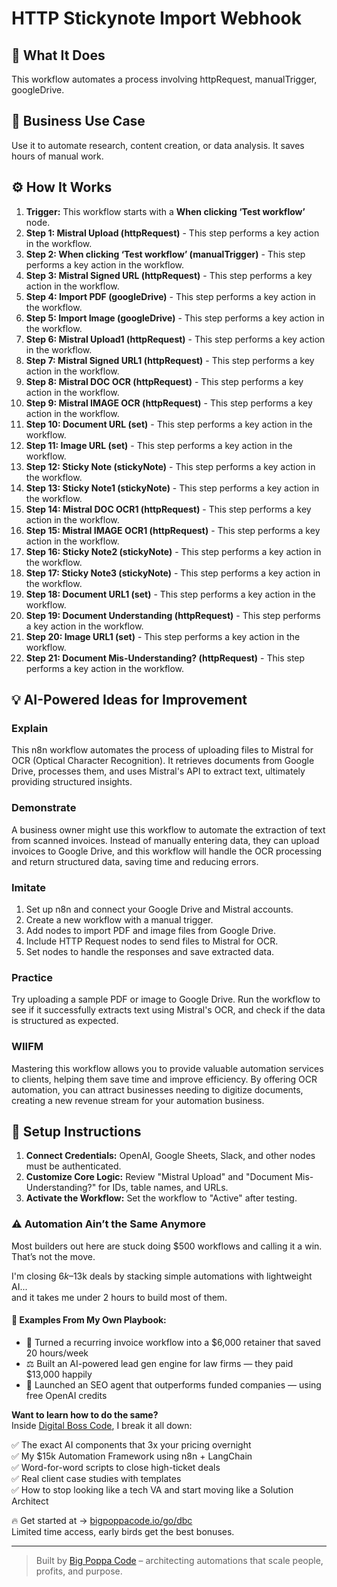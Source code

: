 # HTTP Stickynote Import Webhook

## 🚀 What It Does
This workflow automates a process involving httpRequest, manualTrigger, googleDrive.

## 💼 Business Use Case
Use it to automate research, content creation, or data analysis. It saves hours of manual work.

## ⚙️ How It Works
1.  **Trigger:** This workflow starts with a **When clicking ‘Test workflow’** node.
2. **Step 1: Mistral Upload (httpRequest)** - This step performs a key action in the workflow.
3. **Step 2: When clicking ‘Test workflow’ (manualTrigger)** - This step performs a key action in the workflow.
4. **Step 3: Mistral Signed URL (httpRequest)** - This step performs a key action in the workflow.
5. **Step 4: Import PDF (googleDrive)** - This step performs a key action in the workflow.
6. **Step 5: Import Image (googleDrive)** - This step performs a key action in the workflow.
7. **Step 6: Mistral Upload1 (httpRequest)** - This step performs a key action in the workflow.
8. **Step 7: Mistral Signed URL1 (httpRequest)** - This step performs a key action in the workflow.
9. **Step 8: Mistral DOC OCR (httpRequest)** - This step performs a key action in the workflow.
10. **Step 9: Mistral IMAGE OCR (httpRequest)** - This step performs a key action in the workflow.
11. **Step 10: Document URL (set)** - This step performs a key action in the workflow.
12. **Step 11: Image URL (set)** - This step performs a key action in the workflow.
13. **Step 12: Sticky Note (stickyNote)** - This step performs a key action in the workflow.
14. **Step 13: Sticky Note1 (stickyNote)** - This step performs a key action in the workflow.
15. **Step 14: Mistral DOC OCR1 (httpRequest)** - This step performs a key action in the workflow.
16. **Step 15: Mistral IMAGE OCR1 (httpRequest)** - This step performs a key action in the workflow.
17. **Step 16: Sticky Note2 (stickyNote)** - This step performs a key action in the workflow.
18. **Step 17: Sticky Note3 (stickyNote)** - This step performs a key action in the workflow.
19. **Step 18: Document URL1 (set)** - This step performs a key action in the workflow.
20. **Step 19: Document Understanding (httpRequest)** - This step performs a key action in the workflow.
21. **Step 20: Image URL1 (set)** - This step performs a key action in the workflow.
22. **Step 21: Document Mis-Understanding? (httpRequest)** - This step performs a key action in the workflow.

## 💡 AI-Powered Ideas for Improvement
### Explain
This n8n workflow automates the process of uploading files to Mistral for OCR (Optical Character Recognition). It retrieves documents from Google Drive, processes them, and uses Mistral's API to extract text, ultimately providing structured insights.

### Demonstrate
A business owner might use this workflow to automate the extraction of text from scanned invoices. Instead of manually entering data, they can upload invoices to Google Drive, and this workflow will handle the OCR processing and return structured data, saving time and reducing errors.

### Imitate
1. Set up n8n and connect your Google Drive and Mistral accounts.
2. Create a new workflow with a manual trigger.
3. Add nodes to import PDF and image files from Google Drive.
4. Include HTTP Request nodes to send files to Mistral for OCR.
5. Set nodes to handle the responses and save extracted data.

### Practice
Try uploading a sample PDF or image to Google Drive. Run the workflow to see if it successfully extracts text using Mistral's OCR, and check if the data is structured as expected.

### WIIFM
Mastering this workflow allows you to provide valuable automation services to clients, helping them save time and improve efficiency. By offering OCR automation, you can attract businesses needing to digitize documents, creating a new revenue stream for your automation business.

## 🔧 Setup Instructions
1. **Connect Credentials:** OpenAI, Google Sheets, Slack, and other nodes must be authenticated.
2. **Customize Core Logic:** Review "Mistral Upload" and "Document Mis-Understanding?" for IDs, table names, and URLs.
3. **Activate the Workflow:** Set the workflow to "Active" after testing.

### ⚠️ Automation Ain’t the Same Anymore

Most builders out here are stuck doing $500 workflows and calling it a win.  
That’s not the move.  

I'm closing $6k–$13k deals by stacking simple automations with lightweight AI...  
and it takes me under 2 hours to build most of them.

#### 🧠 Examples From My Own Playbook:
- 🔁 Turned a recurring invoice workflow into a $6,000 retainer that saved 20 hours/week  
- ⚖️ Built an AI-powered lead gen engine for law firms — they paid $13,000 happily  
- 🚀 Launched an SEO agent that outperforms funded companies — using free OpenAI credits  

**Want to learn how to do the same?**  
Inside [Digital Boss Code](https://bigpoppacode.io/go/dbc), I break it all down:

✅ The exact AI components that 3x your pricing overnight  
✅ My $15k Automation Framework using n8n + LangChain  
✅ Word-for-word scripts to close high-ticket deals  
✅ Real client case studies with templates  
✅ How to stop looking like a tech VA and start moving like a Solution Architect  

🔥 Get started at → [bigpoppacode.io/go/dbc](https://bigpoppacode.io/go/dbc)  
Limited time access, early birds get the best bonuses.

---
> Built by [Big Poppa Code](https://bigpoppacode.io) – architecting automations that scale people, profits, and purpose.
